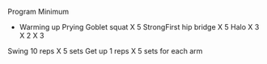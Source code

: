 Program Minimum

- Warming up
Prying Goblet squat X 5
StrongFirst hip bridge X 5
Halo X 3 X 2
X 3

Swing 10 reps X 5 sets
Get up 1 reps X 5 sets for each arm
